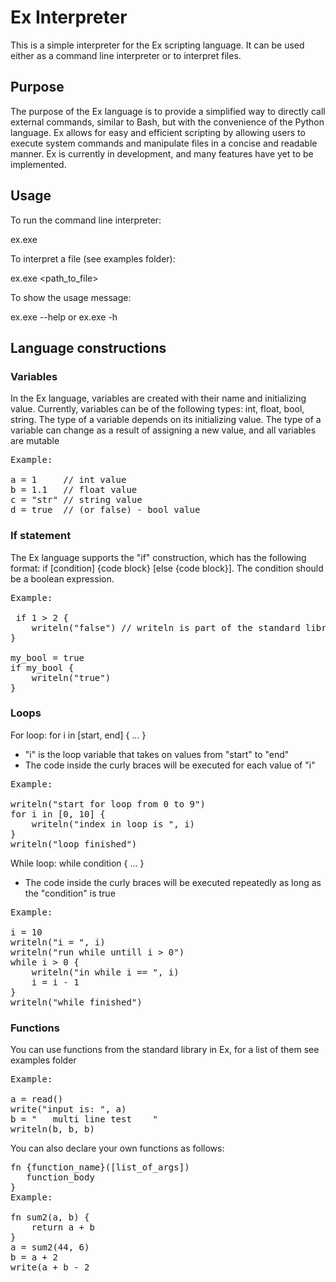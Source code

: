 # Ex Interpreter

This is a simple interpreter for the Ex scripting language. It can be used either as a command line interpreter or to interpret files.

## Purpose

The purpose of the Ex language is to provide a simplified way to directly call external commands, similar to Bash, but with the convenience of the Python language. Ex allows for easy and efficient scripting by allowing users to execute system commands and manipulate files in a concise and readable manner. Ex is currently in development, and many features have yet to be implemented. 

## Usage

To run the command line interpreter:

ex.exe


To interpret a file (see examples folder):

ex.exe <path_to_file>


To show the usage message:

ex.exe --help or ex.exe -h

## Language constructions

### Variables

In the Ex language, variables are created with their name and initializing value. Currently, variables can be of the following types: int, float, bool, string. The type of a variable depends on its initializing value. The type of a variable can change as a result of assigning a new value, and all variables are mutable <br />
<pre>
Example:  
 
a = 1     // int value 
b = 1.1   // float value 
c = "str" // string value 
d = true  // (or false) - bool value 
</pre>
### If statement

The Ex language supports the "if" construction, which has the following format: if [condition] {code block} [else {code block}].
The condition should be a boolean expression.  <br />
<pre>
Example:  

 if 1 > 2 {
    writeln("false") // writeln is part of the standard library, see examples  
}  
 
my_bool = true  
if my_bool {  
    writeln("true")  
}
</pre>

### Loops

For loop:
for i in [start, end] { ... }

- "i" is the loop variable that takes on values from "start" to "end"
- The code inside the curly braces will be executed for each value of "i"
<pre>
Example:
 
writeln("start for loop from 0 to 9")
for i in [0, 10] {
    writeln("index in loop is ", i)
}
writeln("loop finished")
</pre>
 
While loop:
while condition { ... }
- The code inside the curly braces will be executed repeatedly as long as the "condition" is true
<pre>
Example:
 
i = 10
writeln("i = ", i)
writeln("run while untill i > 0")
while i > 0 {
    writeln("in while i == ", i)
    i = i - 1
}
writeln("while finished")
</pre>

### Functions
You can use functions from the standard library in Ex, for a list of them see examples folder
<pre>
Example:
 
a = read()
write("input is: ", a)
b = "   multi line test    "
writeln(b, b, b)
</pre>
You can also declare your own functions as follows: 
<pre>
fn {function_name}([list_of_args]) 
   function_body 
}
Example:
 
fn sum2(a, b) {
    return a + b
}
a = sum2(44, 6)
b = a + 2
write(a + b - 2
</pre>

